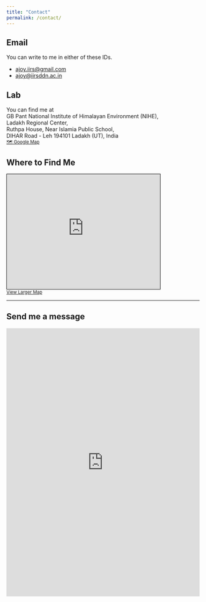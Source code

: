 ```yaml
---
title: "Contact"
permalink: /contact/
---
```


## Email

You can write to me in either of these IDs.

- [ajoy.iirs@gmail.com](mailto:ajoy.iirs@gmail.com) 
- [ajoy@iirsddn.ac.in](mailto:ajoy@iirsddn.ac.in)

## Lab

You can find me at  <br>
GB Pant National Institute of Himalayan Environment (NIHE),<br>
Ladakh Regional Center,<br>
Ruthpa House, Near Islamia Public School,<br>
DIHAR Road - Leh 194101 Ladakh (UT), India <br>
<small>[🗺️ Google Map](https://maps.app.goo.gl/kovdRJd8VC8ycGAw7)</small>


## Where to Find Me

<iframe width="400" height="300" frameborder="0" scrolling="no" marginheight="0" marginwidth="0"
src="https://www.openstreetmap.org/export/embed.html?bbox=77.5700%2C34.1400%2C77.5860%2C34.1520&amp;layer=mapnik&amp;marker=34.1456775%2C77.5781226"
style="border: 1px solid black"></iframe>
<br/>
<small>
  <a href="https://www.openstreetmap.org/#map=16/34.1456775/77.5781226">View Larger Map</a>
</small>

<hr>

<div class="contact-form-bottom">
  <h2>Send me a message</h2>
  <div style="max-width:700px;margin:auto;">
    <iframe src="https://docs.google.com/forms/d/e/1FAIpQLSc7tdfY2tdwqQZqGLVp7sOemi9WM27EtLVJ7wW0V-dhWX1Y2g/viewform?embedded=true"
      width="100%" height="700" frameborder="0" marginheight="0" marginwidth="0">
      Loading…
    </iframe>
  </div>
</div>
